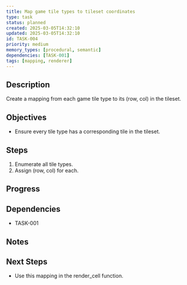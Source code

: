 ```yaml
---
title: Map game tile types to tileset coordinates
type: task
status: planned
created: 2025-03-05T14:32:10
updated: 2025-03-05T14:32:10
id: TASK-004
priority: medium
memory_types: [procedural, semantic]
dependencies: [TASK-001]
tags: [mapping, renderer]
---
```


## Description
Create a mapping from each game tile type to its (row, col) in the tileset.

## Objectives
- Ensure every tile type has a corresponding tile in the tileset.

## Steps
1. Enumerate all tile types.
2. Assign (row, col) for each.

## Progress

## Dependencies
- TASK-001

## Notes

## Next Steps
- Use this mapping in the render_cell function.
